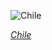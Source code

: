 
![Chile](https://www.gstatic.com/prettyearth/assets/full/1925.jpg)

*[Chile](https://www.google.com/maps/@-27.189029,-109.431767,16z/data=!3m1!1e3)*
